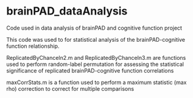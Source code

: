# brainPAD_dataAnalysis
Code used in data analysis of brainPAD and cognitive function project

This code was used to for statistical analysis of the brainPAD-cognitive function relationship.

ReplicatedByChanceIn2.m and ReplicatedByChanceIn3.m are functions used to perform random-label permutation for assessing the statistical significance of replicated brainPAD-cognitive function correlations

maxCorrStats.m is a function used to perform a maximum statistic (max rho) correction to correct for multiple comparisons
